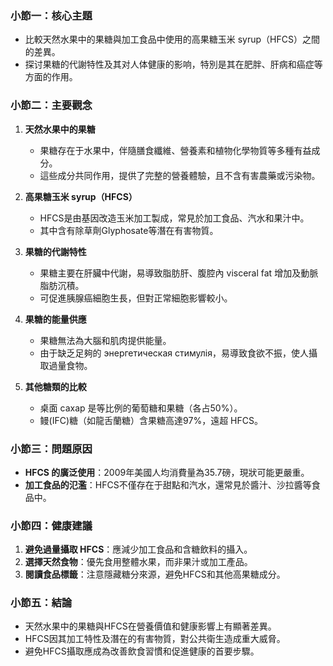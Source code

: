 ### 小節一：核心主題  
- 比較天然水果中的果糖與加工食品中使用的高果糖玉米 syrup（HFCS）之間的差異。  
- 探讨果糖的代謝特性及其对人体健康的影响，特別是其在肥胖、肝病和癌症等方面的作用。  

### 小節二：主要觀念  
1. **天然水果中的果糖**  
   - 果糖存在于水果中，伴隨膳食纖維、營養素和植物化學物質等多種有益成分。  
   - 這些成分共同作用，提供了完整的營養體驗，且不含有害農藥或污染物。  

2. **高果糖玉米 syrup（HFCS）**  
   - HFCS是由基因改造玉米加工製成，常見於加工食品、汽水和果汁中。  
   - 其中含有除草劑Glyphosate等潛在有害物質。  

3. **果糖的代謝特性**  
   - 果糖主要在肝臟中代謝，易導致脂肪肝、腹腔內 visceral fat 增加及動脈脂肪沉積。  
   - 可促進胰腺癌細胞生長，但對正常細胞影響較小。  

4. **果糖的能量供應**  
   - 果糖無法為大腦和肌肉提供能量。  
   - 由于缺乏足夠的 энергетическая стимулія，易導致食欲不振，使人攝取過量食物。  

5. **其他糖類的比較**  
   - 桌面 сахар 是等比例的葡萄糖和果糖（各占50%）。  
   - 鳗(IFC)糖（如龍舌蘭糖）含果糖高達97%，遠超 HFCS。  

### 小節三：問題原因  
- **HFCS 的廣泛使用**：2009年美國人均消費量為35.7磅，現狀可能更嚴重。  
- **加工食品的氾濫**：HFCS不僅存在于甜點和汽水，還常見於醬汁、沙拉醬等食品中。  

### 小節四：健康建議  
1. **避免過量攝取 HFCS**：應減少加工食品和含糖飲料的攝入。  
2. **選擇天然食物**：優先食用整體水果，而非果汁或加工產品。  
3. **閱讀食品標籤**：注意隱藏糖分來源，避免HFCS和其他高果糖成分。  

### 小節五：結論  
- 天然水果中的果糖與HFCS在營養價值和健康影響上有顯著差異。  
- HFCS因其加工特性及潛在的有害物質，對公共衛生造成重大威脅。  
- 避免HFCS攝取應成為改善飲食習慣和促進健康的首要步驟。
